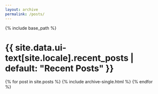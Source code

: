 ```yaml
---
layout: archive
permalink: /posts/
---
```


{% include base_path %}

# {{ site.data.ui-text[site.locale].recent_posts | default: "Recent Posts" }}

{% for post in site.posts %}
  {% include archive-single.html %}
{% endfor %}

